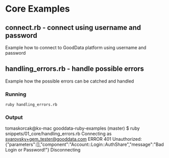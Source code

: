 # Core Examples

## connect.rb - connect using username and password

Example how to connect to GoodData platform using username and password

## handling_errors.rb - handle possible errors

Example how the possible errors can be catched and handled

### Running

```
ruby handling_errors.rb
```

### Output

tomaskorcak@kx-mac gooddata-ruby-examples (master) $ ruby snippets/01_core/handling_errors.rb
Connecting as svarovsky+gem_tester@gooddata.com
ERROR
401 Unauthorized: {"parameters":[],"component":"Account::Login::AuthShare","message":"Bad Login or Password!"}
Disconnecting